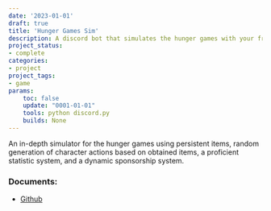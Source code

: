 ```yaml
---
date: '2023-01-01'
draft: true
title: 'Hunger Games Sim'
description: A discord bot that simulates the hunger games with your friends
project_status: 
- complete
categories:
- project
project_tags:
- game
params:
    toc: false
    update: "0001-01-01" 
    tools: python discord.py
    builds: None
---
```


An in-depth simulator for the hunger games using persistent items, random generation of character actions based on obtained items, a proficient statistic system, and a dynamic sponsorship system. 

### Documents:
- [Github](https://github.com/Fireye04/HungerGames)
